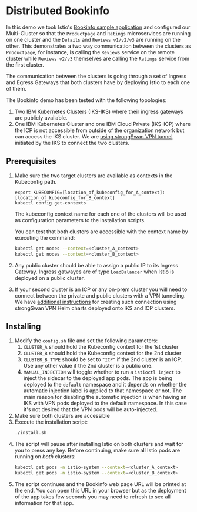 # Distributed Bookinfo

In this demo we took Istio's [Bookinfo sample application](https://istio.io/docs/guides/bookinfo/) and configured our Multi-Cluster so that the `Productpage` and `Ratings` microservices are running on one cluster and the `Details` and `Reviews v1/v2/v3` are running on the other. This demonstrates a two way communication between the clusters as `Productpage`, for instance, is calling the `Reviews` service on the remote cluster while `Reviews v2/v3` themselves are calling the `Ratings` service from the first cluster.

The communication between the clusters is going through a set of Ingress and Egress Gateways that both clusters have by deploying Istio to each one of them.

The Bookinfo demo has been tested with the following topologies:
1. Two IBM Kubernetes Clusters (IKS-IKS) where their ingress gateways are publicly available.
1. One IBM Kubernetes Cluster and one IBM Cloud Private (IKS-ICP) where the ICP is not accessible from outside of the organization network but can access the IKS cluster. We are [using strongSwan VPN tunnel](../strongSwan/README.md) initiated by the IKS to connect the two clusters.

## Prerequisites
1. Make sure the two target clusters are available as contexts in the Kubeconfig path.

    ```console
    export KUBECONFIG=[location_of_kubeconfig_for_A_context]:[location_of_kubeconfig_for_B_context]
    kubectl config get-contexts
    ```

    The kubeconfig context name for each one of the clusters will be used as configuration parameters to the installation scripts.

    You can test that both clusters are accessible with the context name by executing the command:
    ```sh
    kubectl get nodes --context=<cluster_A_context>
    kubectl get nodes --context=<cluster_B_context>
    ```
1. Any public cluster should be able to assign a public IP to its Ingress Gateway. Ingress gatwayes are of type `LoadBalancer` when Istio is deployed on a public cluster.
1. If your second cluster is an ICP or any on-prem cluster you will need to connect between the private and public clusters with a VPN tunneling. We have [additional instructions](../strongSwan/README.md) for creating such connection using strongSwan VPN Helm charts deployed onto IKS and ICP clusters.

## Installing
1. Modify the `config.sh` file and set the following parameters:
    1. `CLUSTER_A` should hold the Kubeconfig context for the 1st cluster
    1. `CLUSTER_B` should hold the Kubeconfig context for the 2nd cluster
    1. `CLUSTER_B_TYPE` should be set to `"ICP"` if the 2nd cluster is an ICP. Use any other value if the 2nd cluster is a public one.
    1. `MANUAL_INJECTION` will toggle whether to run a `istioctl inject` to inject the sidecar to the deployed app pods. The app is being deployed to the `default` namespace and it depends on whether the automatic injection label is applied to that namespace or not. The main reason for disabling the automatic injection is when having an IKS with VPN pods deployed to the default namespace. In this case it's not desired that the VPN pods will be auto-injected.
1. Make sure both clusters are accessible
1. Execute the installation script:
    ```sh
    ./install.sh
    ```
1. The script will pause after installing Istio on both clusters and wait for you to press any key. Before continuing, make sure all Istio pods are running on *both* clusters:
    ```sh
    kubectl get pods -n istio-system --context=<cluster_A_context>
    kubectl get pods -n istio-system --context=<cluster_B_context>
    ```
1. The script continues and the Bookinfo web page URL will be printed at the end. You can open this URL in your browser but as the deployment of the app takes few seconds you may need to refresh to see all information for that app.
